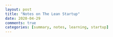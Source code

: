 ```yaml
---
layout: post
title: "Notes on The Lean Startup"
date: 2020-04-29
comments: true
categories: [summary, notes, learning, startup]
---
```


